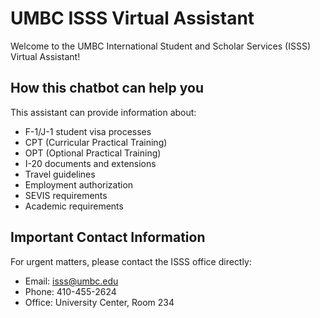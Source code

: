 # UMBC ISSS Virtual Assistant

Welcome to the UMBC International Student and Scholar Services (ISSS) Virtual Assistant!

## How this chatbot can help you

This assistant can provide information about:

- F-1/J-1 student visa processes
- CPT (Curricular Practical Training)
- OPT (Optional Practical Training)
- I-20 documents and extensions
- Travel guidelines
- Employment authorization
- SEVIS requirements
- Academic requirements

## Important Contact Information

For urgent matters, please contact the ISSS office directly:

- Email: isss@umbc.edu
- Phone: 410-455-2624
- Office: University Center, Room 234
